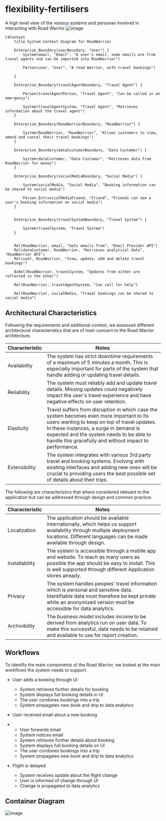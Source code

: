 # flexibility-fertilisers
A high level view of the various systems and personas involved in interacting with Road Warrior
![image](https://github.com/intelligent-growth-solutions/flexibility-fertilisers/assets/2922498/45a69004-776c-4852-965a-abd711428279)


```mermaid
C4Context
    title System Context diagram for RoadWarrior

    Enterprise_Boundary(userBoundary, "User") {
        System(email, "Email", "A user's email, some emails are from travel agents and can be imported into RoadWarrior")

        Person(user, "User", "A road Warrior, with travel bookings")

    }

    Enterprise_Boundary(travelAgentBoundary, "Travel Agent") {

        Person(travelAgentPerson, "Travel Agent", "Can be called in an emergency")

        System(travelAgentSystem, "Travel Agent", "Retrieves information about the travel agent")
    } 

    Enterprise_Boundary(RoadWarriorBoundary, "RoadWarrior") {

        System(RoadWarrior, "RoadWarrior", "Allows customers to view, amend and cancel their travel bookings")
    }

    Enterprise_Boundary(dataCustomerBoundary, "Data Customer") {

        System(dataCustomer, "Data Customer", "Retrieves data from RoadWarrior for money")
    }

    Enterprise_Boundary(socialMediaBoundary, "Social Media") {

        System(socialMedia, "Social Media", "Booking information can be shared to social media")

        Person_Ext(socialMediaFriend, "Friend", "Friends can see a user's booking information on social media")
    }


    Enterprise_Boundary(travelSystemBoundary, "Travel System") {

        System(travelSystem, "Travel System")
    }


    Rel(RoadWarrior, email, "Gets emails from", "Email Provider API")
    Rel(dataCustomer, RoadWarrior, "Retrieves analytical data", "RoadWarrior API")
    Rel(user, RoadWarrior, "View, update, add and delete travel bookings")

    BiRel(RoadWarrior, travelSystem, "Updates from either are reflected in the other")

    Rel(RoadWarrior, travelAgentSystem, "Can call for help")

    Rel(RoadWarrior, socialMedia, "Travel bookings can be shared to social media")
```


## Architectural Characteristics

Following the requirements and additional context, we assessed different architectural characteristics that are of main concern to the Road Warrior architecture.

| Characteristic |  Notes |
|--------|----|
| Availability | The system has strict downtime requirements of a maximum of 5 minutes a month. This is especially important for parts of the system that handle adding or updating travel details. |
| Reliability | The system must reliably add and update travel details. Missing updates could negatively impact the user's travel experience and have negative effects on user retention. |
| Elasticity  | Travel suffers from disruption in which case the system becomes even more important to its users wanting to keep on top of travel updates. In these instances, a surge in demand is expected and the system needs to be able to handle this gracefully and without impact to performance.
| Extensibility | The system integrates with various 3rd party travel and booking systems. Evolving with existing interfaces and adding new ones will be crucial to providing users the best possible set of details about their trips.  |


The following are characteristics that where considered relevant to the application but can be addressed through design and common practice.

| Characteristic |  Notes |
|--------|----|
| Localization | The application should be available internationally, which helps us support availability through multiple deployment locations. Different languages can be made available through design. |
| Installability | The system is accessible through a mobile app and website. To reach as many users as possible the app should be easy to install. This is well supported through different Application stores already.  |
| Privacy  | The system handles peoples' travel information which is personal and sensitive data. Identifiable data must therefore be kept private while an anonymized version must be accessible for data analytics. |
| Archivibility | The business model includes income to be derived from analytics run on user data. To make this successful, data needs to be retained and available to use for report creation. |

## Workflows

To identify the main components of the Road Warrior, we looked at the main workflows the system needs to support. 

- User adds a booking through UI
    - System retrieves further details for booking
    - System displays full booking details in UI
    - The user combines bookings into a trip
    - System propagates new book and drip to data analytics

- User received email about a new booking
-   - User forwards email
    - System notices email
    - System retrieves further details about booking
    - System displays full booking details on UI
    - The user combines bookings into a trip
    - System propagates new book and drip to data analytics

- Flight is delayed
    - System receives update about the flight change
    - User is informed of change through UI
    - Change is propagated to data analytics
 
## Container Diagram
![image](https://github.com/intelligent-growth-solutions/flexibility-fertilisers/assets/1071238/2c509755-ec2b-415f-b75b-de8bc64a4963)

